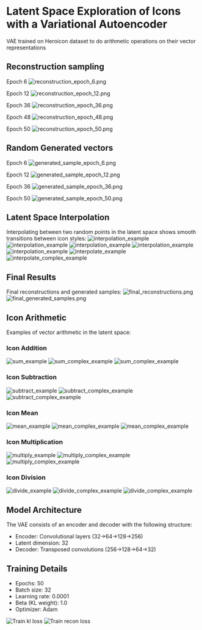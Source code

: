 # Latent Space Exploration of Icons with a Variational Autoencoder

 VAE trained on Heroicon dataset to do arithmetic operations on their vector representations

## Reconstruction sampling
Epoch 6
![reconstruction_epoch_6.png](vae_results/reconstruction_epoch_6.png)

Epoch 12
![reconstruction_epoch_12.png](vae_results/reconstruction_epoch_12.png)

Epoch 36
![reconstruction_epoch_36.png](vae_results/reconstruction_epoch_36.png)

Epoch 48
![reconstruction_epoch_48.png](vae_results/reconstruction_epoch_48.png)

Epoch 50
![reconstruction_epoch_50.png](vae_results/reconstruction_epoch_50.png)


## Random Generated vectors
Epoch 6
![generated_sample_epoch_6.png](vae_results/generated_sample_epoch_6.png)

Epoch 12
![generated_sample_epoch_12.png](vae_results/generated_sample_epoch_12.png)

Epoch 36
![generated_sample_epoch_36.png](vae_results/generated_sample_epoch_36.png)

Epoch 50
![generated_sample_epoch_50.png](vae_results/generated_sample_epoch_50.png)


## Latent Space Interpolation
Interpolating between two random points in the latent space shows smooth transitions between icon styles:
![interpolation_example](vae_results/interpolation/interpolation_7_208_to_169.png)
![interpolation_example](vae_results/interpolation/interpolation_3_498_to_375.png)
![interpolation_example](vae_results/interpolation/interpolation_5_389_to_556.png)
![interpolation_example](vae_results/interpolation/interpolation_6_192_to_593.png)
![interpolation_example](vae_results/interpolation/interpolation_8_106_to_196.png)
![interpolate_example](vae_results/ui_operations/interpolate_55_to_423_20steps.png)
![interpolate_complex_example](vae_results/ui_operations/interpolate_175_to_630_10steps.png)

## Final Results
Final reconstructions and generated samples:
![final_reconstructions.png](vae_results/final_reconstructions.png)
![final_generated_samples.png](vae_results/final_generated_samples.png)

## Icon Arithmetic
Examples of vector arithmetic in the latent space:

### Icon Addition
![sum_example](vae_results/ui_operations/sum_55_423.png)
![sum_complex_example](vae_results/ui_operations/sum_274_266.png)
![sum_complex_example](vae_results/ui_operations/sum_175_630.png)

### Icon Subtraction
![subtract_example](vae_results/ui_operations/subtract_55_423.png)
![subtract_complex_example](vae_results/ui_operations/subtract_175_630.png)
![subtract_complex_example](vae_results/ui_operations/subtract_465_486.png)

### Icon Mean
![mean_example](vae_results/ui_operations/mean_55_423.png)
![mean_complex_example](vae_results/ui_operations/mean_175_630.png)
![mean_complex_example](vae_results/ui_operations/mean_448_267.png)

### Icon Multiplication
![multiply_example](vae_results/ui_operations/multiply_55_423.png)
![multiply_complex_example](vae_results/ui_operations/multiply_274_266.png)
![multiply_complex_example](vae_results/ui_operations/multiply_315_212.png)

### Icon Division
![divide_example](vae_results/ui_operations/divide_55_423.png)
![divide_complex_example](vae_results/ui_operations/divide_448_267.png)
![divide_complex_example](vae_results/ui_operations/divide_512_205.png)


## Model Architecture
The VAE consists of an encoder and decoder with the following structure:
- Encoder: Convolutional layers (32→64→128→256)
- Latent dimension: 32
- Decoder: Transposed convolutions (256→128→64→32)

## Training Details
- Epochs: 50
- Batch size: 32
- Learning rate: 0.0001
- Beta (KL weight): 1.0
- Optimizer: Adam

![Train kl loss](vae_results/train_kl_loss.png)
![Train recon loss](vae_results/train_recon_loss.png)
